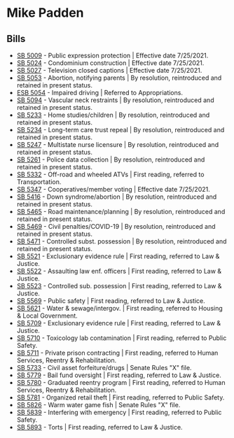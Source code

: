 # Mike Padden
## Bills
* [SB 5009](/bill/2021-22/sb/5009/) - Public expression protection | Effective date 7/25/2021.
* [SB 5024](/bill/2021-22/sb/5024/) - Condominium construction | Effective date 7/25/2021.
* [SB 5027](/bill/2021-22/sb/5027/) - Television closed captions | Effective date 7/25/2021.
* [SB 5053](/bill/2021-22/sb/5053/) - Abortion, notifying parents | By resolution, reintroduced and retained in present status.
* [ESB 5054](/bill/2021-22/esb/5054/) - Impaired driving | Referred to Appropriations.
* [SB 5094](/bill/2021-22/sb/5094/) - Vascular neck restraints | By resolution, reintroduced and retained in present status.
* [SB 5233](/bill/2021-22/sb/5233/) - Home studies/children | By resolution, reintroduced and retained in present status.
* [SB 5234](/bill/2021-22/sb/5234/) - Long-term care trust repeal | By resolution, reintroduced and retained in present status.
* [SB 5247](/bill/2021-22/sb/5247/) - Multistate nurse licensure | By resolution, reintroduced and retained in present status.
* [SB 5261](/bill/2021-22/sb/5261/) - Police data collection | By resolution, reintroduced and retained in present status.
* [SB 5332](/bill/2021-22/sb/5332/) - Off-road and wheeled ATVs | First reading, referred to Transportation.
* [SB 5347](/bill/2021-22/sb/5347/) - Cooperatives/member voting | Effective date 7/25/2021.
* [SB 5416](/bill/2021-22/sb/5416/) - Down syndrome/abortion | By resolution, reintroduced and retained in present status.
* [SB 5465](/bill/2021-22/sb/5465/) - Road maintenance/planning | By resolution, reintroduced and retained in present status.
* [SB 5469](/bill/2021-22/sb/5469/) - Civil penalties/COVID-19 | By resolution, reintroduced and retained in present status.
* [SB 5471](/bill/2021-22/sb/5471/) - Controlled subst. possession | By resolution, reintroduced and retained in present status.
* [SB 5521](/bill/2021-22/sb/5521/) - Exclusionary evidence rule | First reading, referred to Law & Justice.
* [SB 5522](/bill/2021-22/sb/5522/) - Assaulting law enf. officers | First reading, referred to Law & Justice.
* [SB 5523](/bill/2021-22/sb/5523/) - Controlled sub. possession | First reading, referred to Law & Justice.
* [SB 5569](/bill/2021-22/sb/5569/) - Public safety | First reading, referred to Law & Justice.
* [SB 5621](/bill/2021-22/sb/5621/) - Water & sewage/intergov. | First reading, referred to Housing & Local Government.
* [SB 5709](/bill/2021-22/sb/5709/) - Exclusionary evidence rule | First reading, referred to Law & Justice.
* [SB 5710](/bill/2021-22/sb/5710/) - Toxicology lab contamination | First reading, referred to Public Safety.
* [SB 5711](/bill/2021-22/sb/5711/) - Private prison contracting | First reading, referred to Human Services, Reentry & Rehabilitation.
* [SB 5733](/bill/2021-22/sb/5733/) - Civil asset forfeiture/drugs | Senate Rules "X" file.
* [SB 5779](/bill/2021-22/sb/5779/) - Bail fund oversight | First reading, referred to Law & Justice.
* [SB 5780](/bill/2021-22/sb/5780/) - Graduated reentry program | First reading, referred to Human Services, Reentry & Rehabilitation.
* [SB 5781](/bill/2021-22/sb/5781/) - Organized retail theft | First reading, referred to Public Safety.
* [SB 5826](/bill/2021-22/sb/5826/) - Warm water game fish | Senate Rules "X" file.
* [SB 5839](/bill/2021-22/sb/5839/) - Interfering with emergency | First reading, referred to Public Safety.
* [SB 5893](/bill/2021-22/sb/5893/) - Torts | First reading, referred to Law & Justice.
